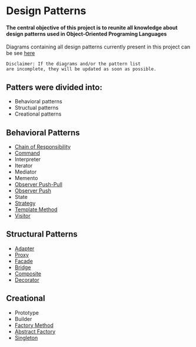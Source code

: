 # Design Patterns

#### The central objective of this project is to reunite all knowledge about design patterns used in Object-Oriented Programing Languages

Diagrams containing all design patterns currently present in this project can be see [here](https://drive.google.com/file/d/19MnhY_r4VCJ0uXwGKjnkGdknbQMOkULl/view?usp=sharing)

    Disclaimer: If the diagrams and/or the pattern list
    are incomplete, they will be updated as soon as possible.

## Patters were divided into:

 - Behavioral patterns
 - Structual patterns
 - Creational patterns

## Behavioral Patterns
 - [Chain of Responsibility](./src/main/java/dev/leoduarte/designpatterns/behavioral/chainofresponsibility)
 - [Command](./src/main/java/dev/leoduarte/designpatterns/behavioral/command)
 - Interpreter
 - Iterator
 - Mediator
 - Memento
 - [Observer Push-Pull](./src/main/java/dev/leoduarte/designpatterns/behavioral/observer/pushpull)
 - [Observer Push](./src/main/java/dev/leoduarte/designpatterns/behavioral/observer/push)
 - State
 - [Strategy](./src/main/java/dev/leoduarte/designpatterns/behavioral/strategy)
 - [Template Method](./src/main/java/dev/leoduarte/designpatterns/behavioral/templatemethod)
 - [Visitor](./src/main/java/dev/leoduarte/designpatterns/behavioral/visitor)

## Structural Patterns
- [Adapter](./src/main/java/dev/leoduarte/designpatterns/structural/adapter)
- [Proxy](./src/main/java/dev/leoduarte/designpatterns/structural/proxy)
- [Facade](./src/main/java/dev/leoduarte/designpatterns/structural/facade)
- [Bridge](./src/main/java/dev/leoduarte/designpatterns/structural/bridge)
- [Composite](./src/main/java/dev/leoduarte/designpatterns/structural/composite)
- [Decorator](./src/main/java/dev/leoduarte/designpatterns/structural/decorator)


## Creational
- Prototype
- Builder
- [Factory Method](./src/main/java/dev/leoduarte/designpatterns/creational/factory)
- [Abstract Factory](./src/main/java/dev/leoduarte/designpatterns/creational/abstractfactory)
- [Singleton](./src/main/java/dev/leoduarte/designpatterns/creational/singleton)
